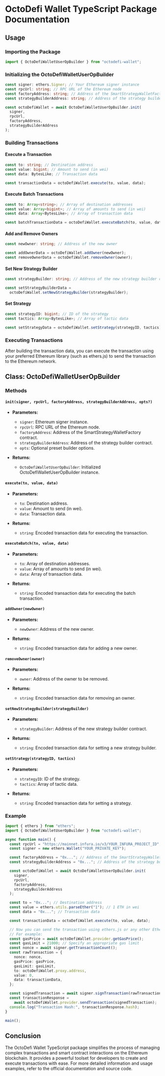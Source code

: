 # OctoDefi Wallet TypeScript Package Documentation

## Usage

### Importing the Package

```typescript
import { OctoDefiWalletUserOpBuilder } from "octodefi-wallet";
```

### Initializing the OctoDefiWalletUserOpBuilder

```typescript
const signer: ethers.Signer; // Your Ethereum signer instance
const rpcUrl: string; // RPC URL of the Ethereum node
const factoryAddress: string; // Address of the SmartStrategyWalletFactory contract
const strategyBuilderAddress: string; // Address of the strategy builder contract

const octoDefiWallet = await OctoDefiWalletUserOpBuilder.init(
  signer,
  rpcUrl,
  factoryAddress,
  strategyBuilderAddress
);
```

### Building Transactions

#### Execute a Transaction

```typescript
const to: string; // Destination address
const value: bigint; // Amount to send (in wei)
const data: BytesLike; // Transaction data

const transactionData = octoDefiWallet.execute(to, value, data);
```

#### Execute Batch Transactions

```typescript
const to: Array<string>; // Array of destination addresses
const value: Array<bigint>; // Array of amounts to send (in wei)
const data: Array<BytesLike>; // Array of transaction data

const batchTransactionData = octoDefiWallet.executeBatch(to, value, data);
```

#### Add and Remove Owners

```typescript
const newOwner: string; // Address of the new owner

const addOwnerData = octoDefiWallet.addOwner(newOwner);
const removeOwnerData = octoDefiWallet.removeOwner(owner);
```

#### Set New Strategy Builder

```typescript
const strategyBuilder: string; // Address of the new strategy builder contract

const setStrategyBuilderData =
  octoDefiWallet.setNewStrategyBuilder(strategyBuilder);
```

#### Set Strategy

```typescript
const strategyID: bigint; // ID of the strategy
const tactics: Array<BytesLike>; // Array of tactic data

const setStrategyData = octoDefiWallet.setStrategy(strategyID, tactics);
```

### Executing Transactions

After building the transaction data, you can execute the transaction using your preferred Ethereum library (such as ethers.js) to send the transaction to the Ethereum network.

## Class: OctoDefiWalletUserOpBuilder

### Methods

#### `init(signer, rpcUrl, factoryAddress, strategyBuilderAddress, opts?)`

- **Parameters:**

  - `signer`: Ethereum signer instance.
  - `rpcUrl`: RPC URL of the Ethereum node.
  - `factoryAddress`: Address of the SmartStrategyWalletFactory contract.
  - `strategyBuilderAddress`: Address of the strategy builder contract.
  - `opts`: Optional preset builder options.

- **Returns:**
  - `OctoDefiWalletUserOpBuilder`: Initialized OctoDefiWalletUserOpBuilder instance.

#### `execute(to, value, data)`

- **Parameters:**

  - `to`: Destination address.
  - `value`: Amount to send (in wei).
  - `data`: Transaction data.

- **Returns:**
  - `string`: Encoded transaction data for executing the transaction.

#### `executeBatch(to, value, data)`

- **Parameters:**

  - `to`: Array of destination addresses.
  - `value`: Array of amounts to send (in wei).
  - `data`: Array of transaction data.

- **Returns:**
  - `string`: Encoded transaction data for executing the batch transaction.

#### `addOwner(newOwner)`

- **Parameters:**

  - `newOwner`: Address of the new owner.

- **Returns:**
  - `string`: Encoded transaction data for adding a new owner.

#### `removeOwner(owner)`

- **Parameters:**

  - `owner`: Address of the owner to be removed.

- **Returns:**
  - `string`: Encoded transaction data for removing an owner.

#### `setNewStrategyBuilder(strategyBuilder)`

- **Parameters:**

  - `strategyBuilder`: Address of the new strategy builder contract.

- **Returns:**
  - `string`: Encoded transaction data for setting a new strategy builder.

#### `setStrategy(strategyID, tactics)`

- **Parameters:**

  - `strategyID`: ID of the strategy.
  - `tactics`: Array of tactic data.

- **Returns:**
  - `string`: Encoded transaction data for setting a strategy.

### Example

```typescript
import { ethers } from "ethers";
import { OctoDefiWalletUserOpBuilder } from "octodefi-wallet";

async function main() {
  const rpcUrl = "https://mainnet.infura.io/v3/YOUR_INFURA_PROJECT_ID";
  const signer = new ethers.Wallet("YOUR_PRIVATE_KEY");

  const factoryAddress = "0x..."; // Address of the SmartStrategyWalletFactory contract
  const strategyBuilderAddress = "0x..."; // Address of the strategy builder contract

  const octoDefiWallet = await OctoDefiWalletUserOpBuilder.init(
    signer,
    rpcUrl,
    factoryAddress,
    strategyBuilderAddress
  );

  const to = "0x..."; // Destination address
  const value = ethers.utils.parseEther("1"); // 1 ETH in wei
  const data = "0x..."; // Transaction data

  const transactionData = octoDefiWallet.execute(to, value, data);

  // Now you can send the transaction using ethers.js or any other Ethereum library
  // For example:
  const gasPrice = await octoDefiWallet.provider.getGasPrice();
  const gasLimit = 21000; // Specify an appropriate gas limit
  const nonce = await signer.getTransactionCount();
  const rawTransaction = {
    nonce: nonce,
    gasPrice: gasPrice,
    gasLimit: gasLimit,
    to: octoDefiWallet.proxy.address,
    value: 0,
    data: transactionData,
  };

  const signedTransaction = await signer.signTransaction(rawTransaction);
  const transactionResponse =
    await octoDefiWallet.provider.sendTransaction(signedTransaction);
  console.log("Transaction Hash:", transactionResponse.hash);
}

main();
```

## Conclusion

The OctoDefi Wallet TypeScript package simplifies the process of managing complex transactions and smart contract interactions on the Ethereum blockchain. It provides a powerful toolset for developers to create and execute transactions with ease. For more detailed information and usage examples, refer to the official documentation and source code.
